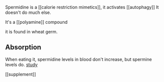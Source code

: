 Spermidine is a [[calorie restriction mimetics]], it activates [[autophagy]] 
It doesn't do much else.

It's a [[polyamine]] compound

it is found in wheat germ.
## Absorption
When eating it, spermidine levels in blood don't increase, but spermine levels do. [study](https://www.ncbi.nlm.nih.gov/pmc/articles/PMC10143675/)

[[supplement]]